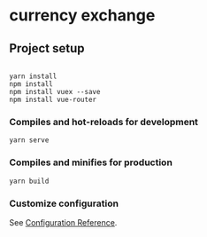 # currency exchange

## Project setup
```

yarn install
npm install
npm install vuex --save
npm install vue-router

```

### Compiles and hot-reloads for development
```
yarn serve
```

### Compiles and minifies for production
```
yarn build
```

### Customize configuration
See [Configuration Reference](https://cli.vuejs.org/config/).
